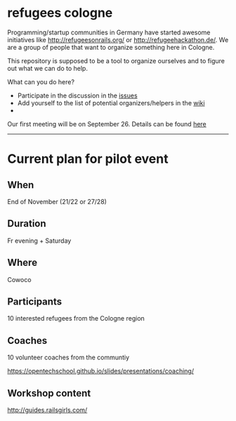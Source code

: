 # refugees cologne

Programming/startup communities in Germany have started awesome initiatives like http://refugeesonrails.org/ or http://refugeehackathon.de/.  We are a group of people that want to organize something here in Cologne.

This repository is supposed to be a tool to organize ourselves and to figure out what we can do to help.

What can you do here?

* Participate in the discussion in the [issues](https://github.com/colognerb/refugees/issues)
* Add yourself to the list of potential organizers/helpers in the [wiki](https://github.com/colognerb/refugees/wiki/List-of-potential-organizers-and-helpers)
* 
Our first meeting will be on September 26.  Details can be found [here](https://github.com/colognerb/refugees/issues/3)

---------------

# Current plan for pilot event

## When

End of November (21/22 or 27/28)

## Duration

Fr evening + Saturday

## Where

Cowoco

## Participants

10 interested refugees from the Cologne region

## Coaches

10 volunteer coaches from the communtiy

https://opentechschool.github.io/slides/presentations/coaching/

## Workshop content

http://guides.railsgirls.com/
